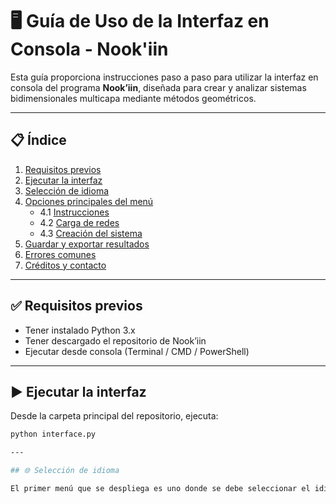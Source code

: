 # 🖥️ Guía de Uso de la Interfaz en Consola - Nook'iin

Esta guía proporciona instrucciones paso a paso para utilizar la interfaz en consola del programa **Nook’iin**, diseñada para crear y analizar sistemas bidimensionales multicapa mediante métodos geométricos.

---

## 📋 Índice

1. [Requisitos previos](#requisitos-previos)
2. [Ejecutar la interfaz](#ejecutar-la-interfaz)
3. [Selección de idioma](#selección-de-idioma)
4. [Opciones principales del menú](#opciones-principales-del-menú)
   - 4.1 [Instrucciones](#instrucciones)
   - 4.2 [Carga de redes](#carga-de-redes)
   - 4.3 [Creación del sistema](#creación-del-sistema)
5. [Guardar y exportar resultados](#guardar-y-exportar-resultados)
6. [Errores comunes](#errores-comunes)
7. [Créditos y contacto](#créditos-y-contacto)

---

## ✅ Requisitos previos

- Tener instalado Python 3.x
- Tener descargado el repositorio de Nook’iin
- Ejecutar desde consola (Terminal / CMD / PowerShell)

---

## ▶️ Ejecutar la interfaz

Desde la carpeta principal del repositorio, ejecuta:

```bash
python interface.py

---

## 🌐 Selección de idioma

El primer menú que se despliega es uno donde se debe seleccionar el idioma (inglés o español) en el que se desplegará la interface.
